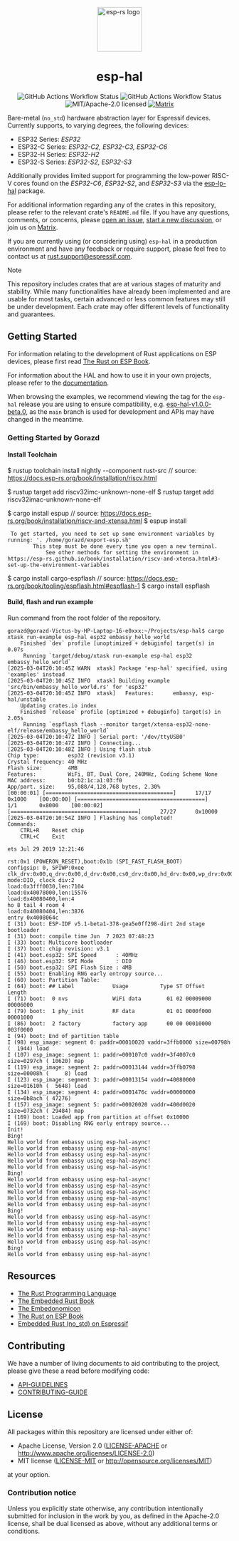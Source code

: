 <p align="center">
  <img src="./resources/esp-rs.svg" alt="esp-rs logo" width="100px" />
</p>

<h1 align="center">esp-hal</h1>

<p align="center">
  <img src="https://img.shields.io/github/actions/workflow/status/esp-rs/esp-hal/ci.yml?labelColor=1C2C2E&label=CI&logo=github&style=flat-square" alt="GitHub Actions Workflow Status" />
  <img src="https://img.shields.io/github/actions/workflow/status/esp-rs/esp-hal/hil.yml?labelColor=1C2C2E&label=HIL&logo=github&style=flat-square&event=merge_group" alt="GitHub Actions Workflow Status" />
  <img src="https://img.shields.io/badge/license-MIT%2FApache--2.0-blue?labelColor=1C2C2E&style=flat-square" alt="MIT/Apache-2.0 licensed" />
  <a href="https://matrix.to/#/#esp-rs:matrix.org">
    <img src="https://img.shields.io/matrix/esp-rs:matrix.org?labelColor=1C2C2E&label=join%20matrix&color=BEC5C9&logo=matrix&style=flat-square" alt="Matrix" />
  </a>
</p>

Bare-metal (`no_std`) hardware abstraction layer for Espressif devices. Currently supports, to varying degrees, the following devices:

- ESP32 Series: _ESP32_
- ESP32-C Series: _ESP32-C2, ESP32-C3, ESP32-C6_
- ESP32-H Series: _ESP32-H2_
- ESP32-S Series: _ESP32-S2, ESP32-S3_

Additionally provides limited support for programming the low-power RISC-V cores found on the _ESP32-C6_, _ESP32-S2_, and _ESP32-S3_ via the [esp-lp-hal] package.

For additional information regarding any of the crates in this repository, please refer to the relevant crate's `README.md` file. If you have any questions, comments, or concerns, please [open an issue], [start a new discussion], or join us on [Matrix].

If you are currently using (or considering using) `esp-hal` in a production environment and have any feedback or require support, please feel free to contact us at <rust.support@espressif.com>.

> [!NOTE]
>
> This repository includes crates that are at various stages of maturity and stability. While many functionalities have already been implemented and are usable for most tasks, certain advanced or less common features may still be under development. Each crate may offer different levels of functionality and guarantees.

[esp-lp-hal]: https://github.com/esp-rs/esp-hal/tree/main/esp-lp-hal
[esp-idf-svc]: https://github.com/esp-rs/esp-idf-svc
[open an issue]: https://github.com/esp-rs/esp-hal/issues/new
[start a new discussion]: https://github.com/esp-rs/esp-hal/discussions/new
[matrix]: https://matrix.to/#/#esp-rs:matrix.org

## Getting Started

For information relating to the development of Rust applications on ESP devices, please first read [The Rust on ESP Book].

For information about the HAL and how to use it in your own projects, please refer to the [documentation].

When browsing the examples, we recommend viewing the tag for the `esp-hal` release you are using to ensure compatibility, e.g. [esp-hal-v1.0.0-beta.0], as the `main` branch is used for development and APIs may have changed in the meantime.

[The Rust on ESP Book]: https://esp-rs.github.io/book/
[documentation]: https://docs.espressif.com/projects/rust/
[esp-hal-v1.0.0-beta.0]: https://github.com/esp-rs/esp-hal/tree/esp-hal-v1.0.0-beta.0/examples

### Getting Started by Gorazd

#### Install Toolchain

$ rustup toolchain install nightly --component rust-src   // source: https://docs.esp-rs.org/book/installation/riscv.html

$ rustup target add riscv32imc-unknown-none-elf
$ rustup target add riscv32imac-unknown-none-elf


$ cargo install espup    // source: https://docs.esp-rs.org/book/installation/riscv-and-xtensa.html
$ espup install

```
 To get started, you need to set up some environment variables by running: '. /home/gorazd/export-esp.sh'
        This step must be done every time you open a new terminal.
            See other methods for setting the environment in https://esp-rs.github.io/book/installation/riscv-and-xtensa.html#3-set-up-the-environment-variables
```


$ cargo install cargo-espflash    // source:  https://docs.esp-rs.org/book/tooling/espflash.html#espflash-1
$ cargo install espflash

#### Build, flash and run example

Run command from the root folder of the repository.

```
gorazd@gorazd-Victus-by-HP-Laptop-16-e0xxx:~/Projects/esp-hal$ cargo xtask run-example esp-hal esp32 embassy_hello_world
    Finished `dev` profile [unoptimized + debuginfo] target(s) in 0.07s
     Running `target/debug/xtask run-example esp-hal esp32 embassy_hello_world`
[2025-03-04T20:10:45Z WARN  xtask] Package 'esp-hal' specified, using 'examples' instead
[2025-03-04T20:10:45Z INFO  xtask] Building example 'src/bin/embassy_hello_world.rs' for 'esp32'
[2025-03-04T20:10:45Z INFO  xtask]   Features:      embassy, esp-hal/unstable
    Updating crates.io index
    Finished `release` profile [optimized + debuginfo] target(s) in 2.05s
     Running `espflash flash --monitor target/xtensa-esp32-none-elf/release/embassy_hello_world`
[2025-03-04T20:10:47Z INFO ] Serial port: '/dev/ttyUSB0'
[2025-03-04T20:10:47Z INFO ] Connecting...
[2025-03-04T20:10:48Z INFO ] Using flash stub
Chip type:         esp32 (revision v3.1)
Crystal frequency: 40 MHz
Flash size:        4MB
Features:          WiFi, BT, Dual Core, 240MHz, Coding Scheme None
MAC address:       b0:b2:1c:a1:03:f0
App/part. size:    95,088/4,128,768 bytes, 2.30%
[00:00:01] [========================================]      17/17      0x1000    [00:00:00] [========================================]       1/1       0x8000    [00:00:02] [========================================]      27/27      0x10000   [2025-03-04T20:10:54Z INFO ] Flashing has completed!
Commands:
    CTRL+R    Reset chip
    CTRL+C    Exit

ets Jul 29 2019 12:21:46

rst:0x1 (POWERON_RESET),boot:0x1b (SPI_FAST_FLASH_BOOT)
configsip: 0, SPIWP:0xee
clk_drv:0x00,q_drv:0x00,d_drv:0x00,cs0_drv:0x00,hd_drv:0x00,wp_drv:0x00
mode:DIO, clock div:2
load:0x3fff0030,len:7104
load:0x40078000,len:15576
load:0x40080400,len:4
ho 8 tail 4 room 4
load:0x40080404,len:3876
entry 0x4008064c
I (31) boot: ESP-IDF v5.1-beta1-378-gea5e0ff298-dirt 2nd stage bootloader
I (31) boot: compile time Jun  7 2023 07:48:23
I (33) boot: Multicore bootloader
I (37) boot: chip revision: v3.1
I (41) boot.esp32: SPI Speed      : 40MHz
I (46) boot.esp32: SPI Mode       : DIO
I (50) boot.esp32: SPI Flash Size : 4MB
I (55) boot: Enabling RNG early entropy source...
I (60) boot: Partition Table:
I (64) boot: ## Label            Usage          Type ST Offset   Length
I (71) boot:  0 nvs              WiFi data        01 02 00009000 00006000
I (79) boot:  1 phy_init         RF data          01 01 0000f000 00001000
I (86) boot:  2 factory          factory app      00 00 00010000 003f0000
I (94) boot: End of partition table
I (98) esp_image: segment 0: paddr=00010020 vaddr=3ffb0000 size=00798h (  1944) load
I (107) esp_image: segment 1: paddr=000107c0 vaddr=3f4007c0 size=0297ch ( 10620) map
I (119) esp_image: segment 2: paddr=00013144 vaddr=3ffb0798 size=00008h (     8) load
I (123) esp_image: segment 3: paddr=00013154 vaddr=40080000 size=01610h (  5648) load
I (134) esp_image: segment 4: paddr=0001476c vaddr=00000000 size=0b8ach ( 47276) 
I (157) esp_image: segment 5: paddr=00020020 vaddr=400d0020 size=0732ch ( 29484) map
I (169) boot: Loaded app from partition at offset 0x10000
I (169) boot: Disabling RNG early entropy source...
Init!
Bing!
Hello world from embassy using esp-hal-async!
Hello world from embassy using esp-hal-async!
Hello world from embassy using esp-hal-async!
Hello world from embassy using esp-hal-async!
Hello world from embassy using esp-hal-async!
Bing!
Hello world from embassy using esp-hal-async!
Hello world from embassy using esp-hal-async!
Hello world from embassy using esp-hal-async!
Hello world from embassy using esp-hal-async!
Hello world from embassy using esp-hal-async!
Bing!
Hello world from embassy using esp-hal-async!
Hello world from embassy using esp-hal-async!
Hello world from embassy using esp-hal-async!
Hello world from embassy using esp-hal-async!
Hello world from embassy using esp-hal-async!
Bing!
Hello world from embassy using esp-hal-async!

```





## Resources

- [The Rust Programming Language](https://doc.rust-lang.org/book/)
- [The Embedded Rust Book](https://docs.rust-embedded.org/book/index.html)
- [The Embedonomicon](https://docs.rust-embedded.org/embedonomicon/)
- [The Rust on ESP Book](https://esp-rs.github.io/book/)
- [Embedded Rust (no_std) on Espressif](https://esp-rs.github.io/no_std-training/)

## Contributing

We have a number of living documents to aid contributing to the project, please give these a read before modifying code:

- [API-GUIDELINES](https://github.com/esp-rs/esp-hal/blob/main/documentation/API-GUIDELINES.md)
- [CONTRIBUTING-GUIDE](https://github.com/esp-rs/esp-hal/blob/main/documentation/CONTRIBUTING.md)

## License

All packages within this repository are licensed under either of:

- Apache License, Version 2.0 ([LICENSE-APACHE](LICENSE-APACHE) or http://www.apache.org/licenses/LICENSE-2.0)
- MIT license ([LICENSE-MIT](LICENSE-MIT) or http://opensource.org/licenses/MIT)

at your option.

### Contribution notice

Unless you explicitly state otherwise, any contribution intentionally submitted for inclusion in
the work by you, as defined in the Apache-2.0 license, shall be dual licensed as above, without
any additional terms or conditions.
